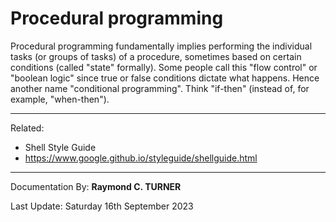 # Procedural programming

Procedural programming fundamentally implies performing the individual tasks (or groups of tasks) of a procedure, sometimes based on certain conditions (called "state" formally). Some people call this "flow control" or "boolean logic" since true or false conditions dictate what happens. Hence another name "conditional programming". Think "if-then" (instead of, for example, "when-then").

---

Related:
* Shell Style Guide
* <https://www.google.github.io/styleguide/shellguide.html>

---

Documentation By: **Raymond C. TURNER**

Last Update: Saturday 16th September 2023